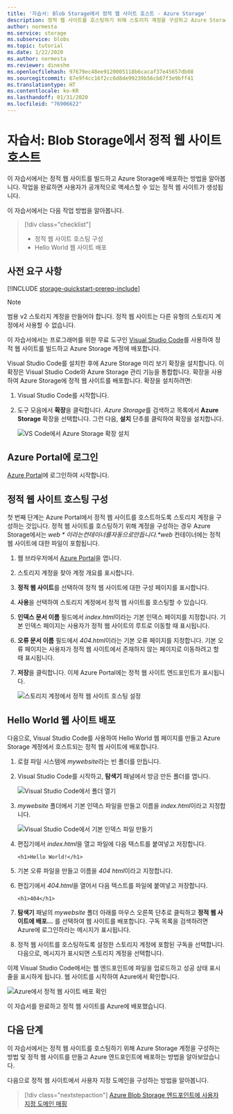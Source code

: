 ```yaml
---
title: '자습서: Blob Storage에서 정적 웹 사이트 호스트 - Azure Storage'
description: 정적 웹 사이트를 호스팅하기 위해 스토리지 계정을 구성하고 Azure Storage에 정적 웹 사이트를 배포하는 방법을 알아봅니다.
author: normesta
ms.service: storage
ms.subservice: blobs
ms.topic: tutorial
ms.date: 1/22/2020
ms.author: normesta
ms.reviewer: dineshm
ms.openlocfilehash: 97679ec48ee9120005118b6cacaf37e45657db08
ms.sourcegitcommit: 67e9f4cc16f2cc6d8de99239b56cb87f3e9bff41
ms.translationtype: HT
ms.contentlocale: ko-KR
ms.lasthandoff: 01/31/2020
ms.locfileid: "76906622"
---
```

<!---Customer intent: I want to host files for a static website in Blob storage and access the website from an Azure endpoint.--->

# <a name="tutorial-host-a-static-website-on-blob-storage"></a>자습서: Blob Storage에서 정적 웹 사이트 호스트

이 자습서에서는 정적 웹 사이트를 빌드하고 Azure Storage에 배포하는 방법을 알아봅니다. 작업을 완료하면 사용자가 공개적으로 액세스할 수 있는 정적 웹 사이트가 생성됩니다. 

이 자습서에서는 다음 작업 방법을 알아봅니다.

> [!div class="checklist"]
> * 정적 웹 사이트 호스팅 구성
> * Hello World 웹 사이트 배포

## <a name="prerequisites"></a>사전 요구 사항

[!INCLUDE [storage-quickstart-prereq-include](../../../includes/storage-quickstart-prereq-include.md)]

> [!NOTE] 
> 범용 v2 스토리지 계정을 만들어야 합니다. 정적 웹 사이트는 다른 유형의 스토리지 계정에서 사용할 수 없습니다.

이 자습서에서는 프로그래머를 위한 무료 도구인 [Visual Studio Code](https://code.visualstudio.com/download)를 사용하여 정적 웹 사이트를 빌드하고 Azure Storage 계정에 배포합니다.

Visual Studio Code를 설치한 후에 Azure Storage 미리 보기 확장을 설치합니다. 이 확장은 Visual Studio Code와 Azure Storage 관리 기능을 통합합니다. 확장을 사용하여 Azure Storage에 정적 웹 사이트를 배포합니다. 확장을 설치하려면:

1. Visual Studio Code를 시작합니다.
2. 도구 모음에서 **확장**을 클릭합니다. *Azure Storage*를 검색하고 목록에서 **Azure Storage** 확장을 선택합니다. 그런 다음, **설치** 단추를 클릭하여 확장을 설치합니다.

    ![VS Code에서 Azure Storage 확장 설치](media/storage-blob-static-website-host/install-extension-vs-code.png)

## <a name="sign-in-to-the-azure-portal"></a>Azure Portal에 로그인

[Azure Portal](https://portal.azure.com/)에 로그인하여 시작합니다.

## <a name="configure-static-website-hosting"></a>정적 웹 사이트 호스팅 구성

첫 번째 단계는 Azure Portal에서 정적 웹 사이트를 호스트하도록 스토리지 계정을 구성하는 것입니다. 정적 웹 사이트를 호스팅하기 위해 계정을 구성하는 경우 Azure Storage에서는 *$web*이라는 컨테이너를 자동으로 만듭니다. *$web* 컨테이너에는 정적 웹 사이트에 대한 파일이 포함됩니다. 

1. 웹 브라우저에서 [Azure Portal](https://portal.azure.com/)을 엽니다. 
1. 스토리지 계정을 찾아 계정 개요를 표시합니다.
1. **정적 웹 사이트**를 선택하여 정적 웹 사이트에 대한 구성 페이지를 표시합니다.
1. **사용**을 선택하여 스토리지 계정에서 정적 웹 사이트를 호스팅할 수 있습니다.
1. **인덱스 문서 이름** 필드에서 *index.html*이라는 기본 인덱스 페이지를 지정합니다. 기본 인덱스 페이지는 사용자가 정적 웹 사이트의 루트로 이동할 때 표시됩니다.  
1. **오류 문서 이름** 필드에서 *404.html*이라는 기본 오류 페이지를 지정합니다. 기본 오류 페이지는 사용자가 정적 웹 사이트에서 존재하지 않는 페이지로 이동하려고 할 때 표시됩니다.
1. **저장**을 클릭합니다. 이제 Azure Portal에는 정적 웹 사이트 엔드포인트가 표시됩니다. 

    ![스토리지 계정에서 정적 웹 사이트 호스팅 설정](media/storage-blob-static-website-host/enable-static-website-hosting.png)

## <a name="deploy-a-hello-world-website"></a>Hello World 웹 사이트 배포

다음으로, Visual Studio Code를 사용하여 Hello World 웹 페이지를 만들고 Azure Storage 계정에서 호스트되는 정적 웹 사이트에 배포합니다.

1. 로컬 파일 시스템에 *mywebsite*라는 빈 폴더를 만듭니다. 
1. Visual Studio Code를 시작하고, **탐색기** 패널에서 방금 만든 폴더를 엽니다.

    ![Visual Studio Code에서 폴더 열기](media/storage-blob-static-website-host/open-folder-vs-code.png)

1. *mywebsite* 폴더에서 기본 인덱스 파일을 만들고 이름을 *index.html*이라고 지정합니다.

    ![Visual Studio Code에서 기본 인덱스 파일 만들기](media/storage-blob-static-website-host/create-index-file-vs-code.png)

1. 편집기에서 *index.html*을 열고 파일에 다음 텍스트를 붙여넣고 저장합니다.

    ```
    <h1>Hello World!</h1>
    ```

1. 기본 오류 파일을 만들고 이름을 *404 html*이라고 지정합니다.
1. 편집기에서 *404.html*을 열어서 다음 텍스트를 파일에 붙여넣고 저장합니다.

    ```
    <h1>404</h1>
    ```

1. **탐색기** 패널의 *mywebsite* 폴더 아래를 마우스 오른쪽 단추로 클릭하고 **정적 웹 사이트에 배포...** 를 선택하여 웹 사이트를 배포합니다. 구독 목록을 검색하려면 Azure에 로그인하라는 메시지가 표시됩니다.

1. 정적 웹 사이트를 호스팅하도록 설정한 스토리지 계정에 포함된 구독을 선택합니다. 다음으로, 메시지가 표시되면 스토리지 계정을 선택합니다.

이제 Visual Studio Code에서는 웹 엔드포인트에 파일을 업로드하고 성공 상태 표시줄을 표시하게 됩니다. 웹 사이트를 시작하여 Azure에서 확인합니다.

![Azure에서 정적 웹 사이트 배포 확인](media/storage-blob-static-website-host/view-static-website-endpoint.png)

이 자습서를 완료하고 정적 웹 사이트를 Azure에 배포했습니다.

## <a name="next-steps"></a>다음 단계

이 자습서에서는 정적 웹 사이트를 호스팅하기 위해 Azure Storage 계정을 구성하는 방법 및 정적 웹 사이트를 만들고 Azure 엔드포인트에 배포하는 방법을 알아보았습니다.

다음으로 정적 웹 사이트에서 사용자 지정 도메인을 구성하는 방법을 알아봅니다.

> [!div class="nextstepaction"]
> [Azure Blob Storage 엔드포인트에 사용자 지정 도메인 매핑](storage-custom-domain-name.md)
